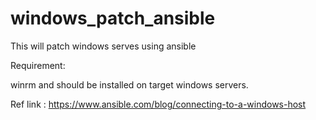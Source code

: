 # windows_patch_ansible

This will patch windows serves using ansible

Requirement:

winrm and should be installed on target windows servers.

Ref link : https://www.ansible.com/blog/connecting-to-a-windows-host



